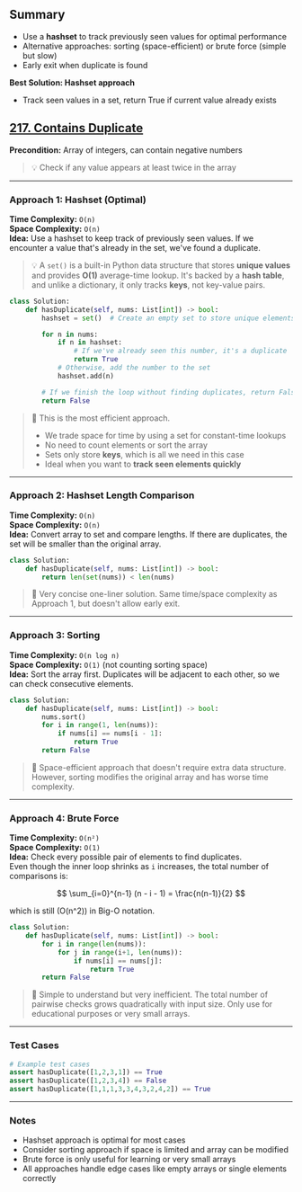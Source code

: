 ## Summary
- Use a **hashset** to track previously seen values for optimal performance
- Alternative approaches: sorting (space-efficient) or brute force (simple but slow)
- Early exit when duplicate is found

**Best Solution: Hashset approach**  
- Track seen values in a set, return True if current value already exists

## [217. Contains Duplicate](https://leetcode.com/problems/contains-duplicate/)
**Precondition:** Array of integers, can contain negative numbers

> 💡 Check if any value appears at least twice in the array

---

### Approach 1: Hashset (Optimal)
**Time Complexity:** `O(n)`  
**Space Complexity:** `O(n)`  
**Idea:** Use a hashset to keep track of previously seen values. If we encounter a value that's already in the set, we've found a duplicate.

> 💡 A `set()` is a built-in Python data structure that stores **unique values** and provides **O(1)** average-time lookup. It's backed by a **hash table**, and unlike a dictionary, it only tracks **keys**, not key-value pairs.

```python
class Solution:
    def hasDuplicate(self, nums: List[int]) -> bool:
        hashset = set()  # Create an empty set to store unique elements

        for n in nums:
            if n in hashset:
                # If we've already seen this number, it's a duplicate
                return True
            # Otherwise, add the number to the set
            hashset.add(n)

        # If we finish the loop without finding duplicates, return False
        return False
```

> 🧠 This is the most efficient approach.  
> - We trade space for time by using a set for constant-time lookups  
> - No need to count elements or sort the array  
> - Sets only store **keys**, which is all we need in this case  
> - Ideal when you want to **track seen elements quickly**

---

### Approach 2: Hashset Length Comparison
**Time Complexity:** `O(n)`  
**Space Complexity:** `O(n)`  
**Idea:** Convert array to set and compare lengths. If there are duplicates, the set will be smaller than the original array.

```python
class Solution:
    def hasDuplicate(self, nums: List[int]) -> bool:
        return len(set(nums)) < len(nums)
```

> 🧠 Very concise one-liner solution. Same time/space complexity as Approach 1, but doesn't allow early exit.

---

### Approach 3: Sorting
**Time Complexity:** `O(n log n)`  
**Space Complexity:** `O(1)` (not counting sorting space)  
**Idea:** Sort the array first. Duplicates will be adjacent to each other, so we can check consecutive elements.

```python
class Solution:
    def hasDuplicate(self, nums: List[int]) -> bool:
        nums.sort()
        for i in range(1, len(nums)):
            if nums[i] == nums[i - 1]:
                return True
        return False
```

> 🧠 Space-efficient approach that doesn't require extra data structure. However, sorting modifies the original array and has worse time complexity.

---

### Approach 4: Brute Force
**Time Complexity:** `O(n²)`  
**Space Complexity:** `O(1)`  
**Idea:** Check every possible pair of elements to find duplicates.  
Even though the inner loop shrinks as `i` increases, the total number of comparisons is:

$$
\sum_{i=0}^{n-1} (n - i - 1) = \frac{n(n-1)}{2}
$$

which is still \(O(n^2)\) in Big-O notation.

```python
class Solution:
    def hasDuplicate(self, nums: List[int]) -> bool:
        for i in range(len(nums)):
            for j in range(i+1, len(nums)):
                if nums[i] == nums[j]:
                    return True
        return False
```

> 🧠 Simple to understand but very inefficient. The total number of pairwise checks grows quadratically with input size. Only use for educational purposes or very small arrays.

---

### Test Cases
```python
# Example test cases
assert hasDuplicate([1,2,3,1]) == True
assert hasDuplicate([1,2,3,4]) == False
assert hasDuplicate([1,1,1,3,3,4,3,2,4,2]) == True
```

---

### Notes
- Hashset approach is optimal for most cases
- Consider sorting approach if space is limited and array can be modified
- Brute force is only useful for learning or very small arrays
- All approaches handle edge cases like empty arrays or single elements correctly 
